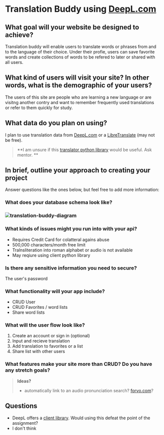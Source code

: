 # Translation Buddy using [DeepL.com](https://www.deepl.com/translator)

## What goal will your website be designed to achieve?

Translation buddy will enable users to translate words or phrases from and to the language of their choice. Under their profie, users can save favorite words and create collections of words to be refered to later or shared with all users.

## What kind of users will visit your site? In other words, what is the demographic of your users?

The users of this site are people who are learning a new language or are visitng another contry and want to remember frequently used translations or refer to them quickly for study. 

## What data do you plan on using?

I plan to use translation data from [DeepL.com](https://www.deepl.com/translator) or a [LibreTranslate](https://libretranslate.com/) (may not be free).

> **I am unsure if this [translator python library](https://pypi.org/project/translate-api/#more-about-translators) would be useful. Ask mentor. **

## In brief, outline your approach to creating your project 

Answer questions like the ones below, but feel free to add more information:

### What does your database schema look like?

### ![translation-buddy-diagram](/translation-buddy-diagram.png)

### What kinds of issues might you run into with your api?

- Requires Credit Card for colatteral agains abuse
- 500,000 characters/month free limit
- Tralnsliteration into roman alphabet or audio is not available
- May reqiure using client python library

### Is there any sensitive information you need to secure?

The user's password

### What functionality will your app include?

- CRUD User
- CRUD Favorites / word lists
- Share word lists

### What will the user flow look like?

1. Create an account or sign in (optional)
2. Input and recieve translation
3. Add translation to favorites or a list
4. Share list with other users

###  What features make your site more than CRUD? Do you have any stretch goals?

> **Ideas?** 
>
> - automatically link to an audio pronunciation search? [forvo.com](https://forvo.com/)?

## Questions

- DeepL offers a [client library](https://pypi.org/project/deepl/). Would using this defeat the point of the assignment?
- I don't think 
